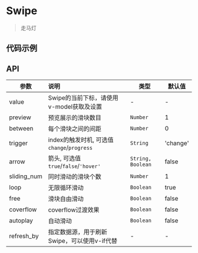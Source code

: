 # Swipe

> 走马灯

## 代码示例

<test></test>

<script>
  import test from '@/pages/demo/Swipe.vue';

  export default {
    components: {
      test
    }
  }
</script>

## API

| 参数 | 说明 | 类型 | 默认值 |
| ----|:-----| ---- | ---- |
| value | Swipe的当前下标，请使用v-model获取及设置  | - | - |
| preview | 预览展示的滑块数目  | `Number` | 1 |
| between | 每个滑块之间的间距  | `Number` | 0 |
| trigger | index的触发时机, 可选值`change`/`progress`  | `String` | 'change' |
| arrow | 箭头, 可选值`true`/`false`/`'hover'`  | `String, Boolean` | false |
| sliding_num | 同时滑动的滑块个数  | `Number` | 1 |
| loop | 无限循环滑动  | `Boolean` | true |
| free | 滑块自由滑动  | `Boolean` | false |
| coverflow | coverflow过渡效果  | `Boolean` | false |
| autoplay | 自动滑动  | `Boolean` | false |
| refresh_by | 指定数据源，用于刷新Swipe，可以使用v-if代替 | - | - |
